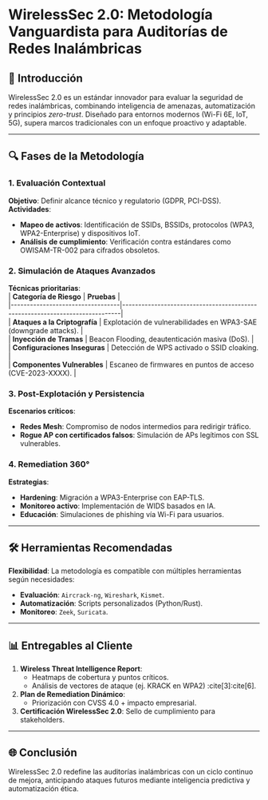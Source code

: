 # WirelessSec 2.0: Metodología Vanguardista para Auditorías de Redes Inalámbricas  

## 📜 Introducción  
WirelessSec 2.0 es un estándar innovador para evaluar la seguridad de redes inalámbricas, combinando inteligencia de amenazas, automatización y principios *zero-trust*. Diseñado para entornos modernos (Wi-Fi 6E, IoT, 5G), supera marcos tradicionales con un enfoque proactivo y adaptable.  

---

## 🔍 Fases de la Metodología  

### 1. **Evaluación Contextual**  
**Objetivo**: Definir alcance técnico y regulatorio (GDPR, PCI-DSS).  
**Actividades**:  
- **Mapeo de activos**: Identificación de SSIDs, BSSIDs, protocolos (WPA3, WPA2-Enterprise) y dispositivos IoT.  
- **Análisis de cumplimiento**: Verificación contra estándares como OWISAM-TR-002 para cifrados obsoletos.  

### 2. **Simulación de Ataques Avanzados**  
**Técnicas prioritarias**:  
| **Categoría de Riesgo**         | **Pruebas**                                                                 |  
|----------------------------------|-----------------------------------------------------------------------------|  
| **Ataques a la Criptografía**   | Explotación de vulnerabilidades en WPA3-SAE (downgrade attacks).            |  
| **Inyección de Tramas**         | Beacon Flooding, deautenticación masiva (DoS).                              |  
| **Configuraciones Inseguras**   | Detección de WPS activado o SSID cloaking.                                  |  
| **Componentes Vulnerables**     | Escaneo de firmwares en puntos de acceso (CVE-2023-XXXX). |  

### 3. **Post-Explotación y Persistencia**  
**Escenarios críticos**:  
- **Redes Mesh**: Compromiso de nodos intermedios para redirigir tráfico.  
- **Rogue AP con certificados falsos**: Simulación de APs legítimos con SSL vulnerables.  

### 4. **Remediation 360°**  
**Estrategias**:  
- **Hardening**: Migración a WPA3-Enterprise con EAP-TLS.  
- **Monitoreo activo**: Implementación de WIDS basados en IA.  
- **Educación**: Simulaciones de phishing vía Wi-Fi para usuarios.  

---

## 🛠️ Herramientas Recomendadas  
**Flexibilidad**: La metodología es compatible con múltiples herramientas según necesidades:  
- **Evaluación**: `Aircrack-ng`, `Wireshark`, `Kismet`.  
- **Automatización**: Scripts personalizados (Python/Rust).  
- **Monitoreo**: `Zeek`, `Suricata`.  

---

## 📊 Entregables al Cliente  
1. **Wireless Threat Intelligence Report**:  
   - Heatmaps de cobertura y puntos críticos.  
   - Análisis de vectores de ataque (ej. KRACK en WPA2) :cite[3]:cite[6].  
2. **Plan de Remediation Dinámico**:  
   - Priorización con CVSS 4.0 + impacto empresarial.  
3. **Certificación WirelessSec 2.0**: Sello de cumplimiento para stakeholders.  

---

## 🌐 Conclusión  
WirelessSec 2.0 redefine las auditorías inalámbricas con un ciclo continuo de mejora, anticipando ataques futuros mediante inteligencia predictiva y automatización ética.
